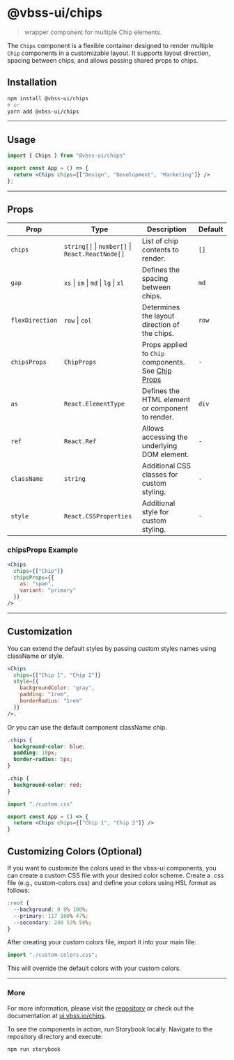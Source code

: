 # @vbss-ui/chips

> wrapper component for multiple Chip elements.

The `Chips` component is a flexible container designed to render multiple `Chip` components in a customizable layout. It supports layout direction, spacing between chips, and allows passing shared props to chips.

## **Installation**

```bash
npm install @vbss-ui/chips
# or
yarn add @vbss-ui/chips
```

---

## **Usage**

```jsx
import { Chips } from "@vbss-ui/chips"

export const App = () => {
  return <Chips chips={["Design", "Development", "Marketing"]} />
};
```

---

## **Props**

| Prop            | Type                                            | Description                                                                   | Default |
|-----------------|-------------------------------------------------|-------------------------------------------------------------------------------|---------|
| `chips`         | `string[]` \| `number[]` \| `React.ReactNode[]` | List of chip contents to render.                                              | `[]`    |
| `gap`           | `xs` \| `sm` \| `md` \| `lg` \| `xl`            | Defines the spacing between chips.                                            | `md`    |
| `flexDirection` | `row` \| `col`                                  | Determines the layout direction of the chips.                                 | `row`   |
| `chipsProps`    | `ChipProps`                                     | Props applied to `Chip` components. See [Chip Props](https://ui.vbss.io/chip) | `-`     |
| `as`            | `React.ElementType`                             | Defines the HTML element or component to render.                              | `div`   |
| `ref`           | `React.Ref`                                     | Allows accessing the underlying DOM element.                                  | `-`     |
| `className`     | `string`                                        | Additional CSS classes for custom styling.                                    | `-`     |
| `style`         | `React.CSSProperties`                           | Additional style for custom styling.                                          | `-`     |

### **chipsProps Example**

```jsx
<Chips
  chips={["Chip"]}
  chipsProps={{
    as: "span",
    variant: "primary"
  }}
/>
```

---

## **Customization**

You can extend the default styles by passing custom styles names using className or style.

```jsx
<Chips
  chips={["Chip 1", "Chip 2"]}
  style={{
    backgroundColor: "gray",
    padding: "1rem",
    borderRadius: "1rem" 
  }}
/>;
```

Or you can use the default component className chip.

```css
.chips {
  background-color: blue;
  padding: 10px;
  border-radius: 5px;
}

.chip {
  background-color: red;
}
```

```jsx
import "./custom.css"

export const App = () => {
  return <Chips chips={["Chip 1", "Chip 2"]} />
}
```

## **Customizing Colors (Optional)**

If you want to customize the colors used in the vbss-ui components, you can create a custom CSS file with your desired color scheme. Create a .css file (e.g., custom-colors.css) and define your colors using HSL format as follows:

```css
:root {
  --background: 0 0% 100%;
  --primary: 117 100% 47%;
  --secondary: 248 53% 58%;
}
```

After creating your custom colors file, import it into your main file:

```js
import "./custom-colors.css";
```

This will override the default colors with your custom colors.

---

### **More**

For more information, please visit the [repository](https://github.com/vbss-io/vbss-ui) or check out the documentation at [ui.vbss.io/chips](https://ui.vbss.io/chips).  

To see the components in action, run Storybook locally. Navigate to the repository directory and execute:  

```bash
npm run storybook
```
